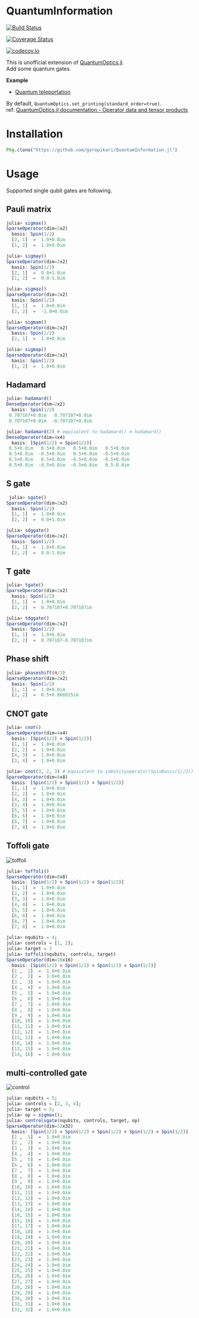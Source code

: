 # QuantumInformation

[![Build Status](https://travis-ci.org/goropikari/QuantumInformation.jl.svg?branch=master)](https://travis-ci.org/goropikari/QuantumInformation.jl)

[![Coverage Status](https://coveralls.io/repos/goropikari/QuantumInformation.jl/badge.svg?branch=master&service=github)](https://coveralls.io/github/goropikari/QuantumInformation.jl?branch=master)

[![codecov.io](http://codecov.io/github/goropikari/QuantumInformation.jl/coverage.svg?branch=master)](http://codecov.io/github/goropikari/QuantumInformation.jl?branch=master)

This is unofficial extension of [QuantumOptics.jl](https://github.com/qojulia/QuantumOptics.jl).  
Add some quantum gates.

**Example**
- [Quantum teleportation](https://nbviewer.jupyter.org/github/goropikari/QuantumInformation.jl/blob/master/examples/quantum_teleportation.ipynb)


By default, `QuantumOptics.set_printing(standard_order=true)`.  
ref: [QuantumOptics.jl documentation - Operator data and tensor products](https://qojulia.org/documentation/quantumobjects/operators.html#tensor_order-1)

# Installation
```julia
Pkg.clone("https://github.com/goropikari/QuantumInformation.jl")
```

# Usage
Supported single qubit gates are following.


## Pauli matrix
```julia
julia> sigmax()
SparseOperator(dim=2x2)
  basis: Spin(1/2)
  [2, 1]  =  1.0+0.0im
  [1, 2]  =  1.0+0.0im

julia> sigmay()
SparseOperator(dim=2x2)
  basis: Spin(1/2)
  [2, 1]  =  0.0+1.0im
  [1, 2]  =  0.0-1.0im

julia> sigmaz()
SparseOperator(dim=2x2)
  basis: Spin(1/2)
  [1, 1]  =  1.0+0.0im
  [2, 2]  =  -1.0+0.0im

julia> sigmam()
SparseOperator(dim=2x2)
  basis: Spin(1/2)
  [2, 1]  =  1.0+0.0im

julia> sigmap()
SparseOperator(dim=2x2)
  basis: Spin(1/2)
  [1, 2]  =  1.0+0.0im
```

## Hadamard
```julia
julia> hadamard()
DenseOperator(dim=2x2)
  basis: Spin(1/2)
 0.707107+0.0im   0.707107+0.0im
 0.707107+0.0im  -0.707107+0.0im

julia> hadamard(2) # equivalent to hadamard() ⊗ hadamard()
DenseOperator(dim=4x4)
  basis: [Spin(1/2) ⊗ Spin(1/2)]
 0.5+0.0im   0.5+0.0im   0.5+0.0im   0.5+0.0im
 0.5+0.0im  -0.5+0.0im   0.5+0.0im  -0.5+0.0im
 0.5+0.0im   0.5+0.0im  -0.5+0.0im  -0.5+0.0im
 0.5+0.0im  -0.5+0.0im  -0.5+0.0im   0.5-0.0im
```

## S gate
```julia
 julia> sgate()
SparseOperator(dim=2x2)
  basis: Spin(1/2)
  [1, 1]  =  1.0+0.0im
  [2, 2]  =  0.0+1.0im

julia> sdggate()
SparseOperator(dim=2x2)
  basis: Spin(1/2)
  [1, 1]  =  1.0+0.0im
  [2, 2]  =  0.0-1.0im
```

## T gate
```julia
julia> tgate()
SparseOperator(dim=2x2)
  basis: Spin(1/2)
  [1, 1]  =  1.0+0.0im
  [2, 2]  =  0.707107+0.707107im

julia> tdggate()
SparseOperator(dim=2x2)
  basis: Spin(1/2)
  [1, 1]  =  1.0+0.0im
  [2, 2]  =  0.707107-0.707107im
```

## Phase shift
```julia
julia> phaseshift(π/3)
SparseOperator(dim=2x2)
  basis: Spin(1/2)
  [1, 1]  =  1.0+0.0im
  [2, 2]  =  0.5+0.866025im
```

## CNOT gate
```julia
julia> cnot()
SparseOperator(dim=4x4)
  basis: [Spin(1/2) ⊗ Spin(1/2)]
  [1, 1]  =  1.0+0.0im
  [2, 2]  =  1.0+0.0im
  [4, 3]  =  1.0+0.0im
  [3, 4]  =  1.0+0.0im

julia> cnot(3, 2, 3) # equivalent to identityoperator(SpinBasis(1//2)) ⊗ cnot()
SparseOperator(dim=8x8)
  basis: [Spin(1/2) ⊗ Spin(1/2) ⊗ Spin(1/2)]
  [1, 1]  =  1.0+0.0im
  [2, 2]  =  1.0+0.0im
  [4, 3]  =  1.0+0.0im
  [3, 4]  =  1.0+0.0im
  [5, 5]  =  1.0+0.0im
  [6, 6]  =  1.0+0.0im
  [8, 7]  =  1.0+0.0im
  [7, 8]  =  1.0+0.0im
```


## Toffoli gate
![toffoli](./docs/pictures/toffoli.png)
```julia
julia> toffoli()
SparseOperator(dim=8x8)
  basis: [Spin(1/2) ⊗ Spin(1/2) ⊗ Spin(1/2)]
  [1, 1]  =  1.0+0.0im
  [2, 2]  =  1.0+0.0im
  [3, 3]  =  1.0+0.0im
  [4, 4]  =  1.0+0.0im
  [5, 5]  =  1.0+0.0im
  [6, 6]  =  1.0+0.0im
  [8, 7]  =  1.0+0.0im
  [7, 8]  =  1.0+0.0im

julia> nqubits = 4;
julia> controls = [1, 2];
julia> target = 3
julia> toffoli(nqubits, controls, target)
SparseOperator(dim=16x16)
  basis: [Spin(1/2) ⊗ Spin(1/2) ⊗ Spin(1/2) ⊗ Spin(1/2)]
  [1 ,  1]  =  1.0+0.0im
  [2 ,  2]  =  1.0+0.0im
  [3 ,  3]  =  1.0+0.0im
  [4 ,  4]  =  1.0+0.0im
  [5 ,  5]  =  1.0+0.0im
  [6 ,  6]  =  1.0+0.0im
  [7 ,  7]  =  1.0+0.0im
  [8 ,  8]  =  1.0+0.0im
  [9 ,  9]  =  1.0+0.0im
  [10, 10]  =  1.0+0.0im
  [11, 11]  =  1.0+0.0im
  [12, 12]  =  1.0+0.0im
  [15, 13]  =  1.0+0.0im
  [16, 14]  =  1.0+0.0im
  [13, 15]  =  1.0+0.0im
  [14, 16]  =  1.0+0.0im
```

## multi-controlled gate
![control](./docs/pictures/controls.png)
```julia
julia> nqubits = 5;
julia> controls = [2, 3, 4];
julia> target = 5;
julia> op = sigmax();
julia> controlsgate(nqubits, controls, target, op)
SparseOperator(dim=32x32)
  basis: [Spin(1/2) ⊗ Spin(1/2) ⊗ Spin(1/2) ⊗ Spin(1/2) ⊗ Spin(1/2)]
  [1 ,  1]  =  1.0+0.0im
  [2 ,  2]  =  1.0+0.0im
  [3 ,  3]  =  1.0+0.0im
  [4 ,  4]  =  1.0+0.0im
  [5 ,  5]  =  1.0+0.0im
  [6 ,  6]  =  1.0+0.0im
  [7 ,  7]  =  1.0+0.0im
  [8 ,  8]  =  1.0+0.0im
  [9 ,  9]  =  1.0+0.0im
  [10, 10]  =  1.0+0.0im
  [11, 11]  =  1.0+0.0im
  [12, 12]  =  1.0+0.0im
  [13, 13]  =  1.0+0.0im
  [14, 14]  =  1.0+0.0im
  [16, 15]  =  1.0+0.0im
  [15, 16]  =  1.0+0.0im
  [17, 17]  =  1.0+0.0im
  [18, 18]  =  1.0+0.0im
  [19, 19]  =  1.0+0.0im
  [20, 20]  =  1.0+0.0im
  [21, 21]  =  1.0+0.0im
  [22, 22]  =  1.0+0.0im
  [23, 23]  =  1.0+0.0im
  [24, 24]  =  1.0+0.0im
  [25, 25]  =  1.0+0.0im
  [26, 26]  =  1.0+0.0im
  [27, 27]  =  1.0+0.0im
  [28, 28]  =  1.0+0.0im
  [29, 29]  =  1.0+0.0im
  [30, 30]  =  1.0+0.0im
  [32, 31]  =  1.0+0.0im
  [31, 32]  =  1.0+0.0im
```
